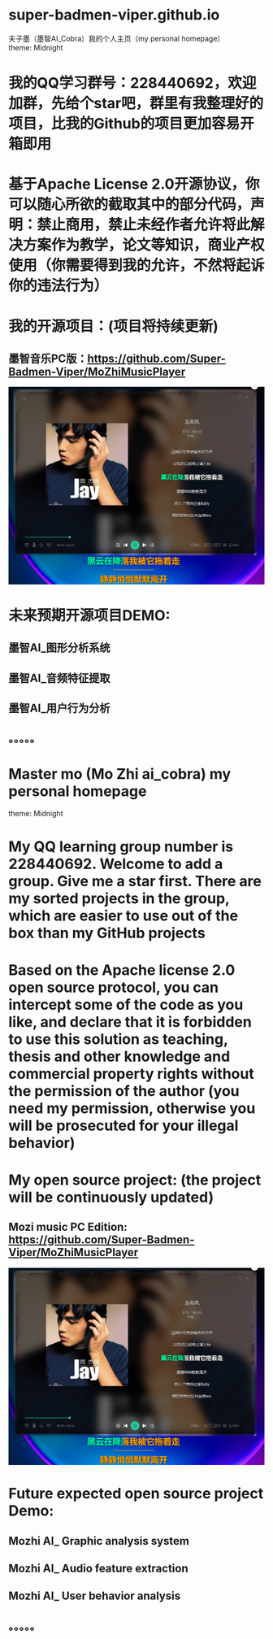 # super-badmen-viper.github.io
夫子墨（墨智AI_Cobra）我的个人主页（my personal homepage）  
theme: Midnight
# 我的QQ学习群号：228440692，欢迎加群，先给个star吧，群里有我整理好的项目，比我的Github的项目更加容易开箱即用
# 基于Apache License 2.0开源协议，你可以随心所欲的截取其中的部分代码，声明：禁止商用，禁止未经作者允许将此解决方案作为教学，论文等知识，商业产权使用（你需要得到我的允许，不然将起诉你的违法行为）
# 我的开源项目：(项目将持续更新)
## 墨智音乐PC版：https://github.com/Super-Badmen-Viper/MoZhiMusicPlayer
   <img src="doc/3.png" align="center" width="660">

# 未来预期开源项目DEMO:
## 墨智AI_图形分析系统
## 墨智AI_音频特征提取
## 墨智AI_用户行为分析
## 。。。。。

# Master mo (Mo Zhi ai_cobra) my personal homepage
theme: Midnight
# My QQ learning group number is 228440692. Welcome to add a group. Give me a star first. There are my sorted projects in the group, which are easier to use out of the box than my GitHub projects  
# Based on the Apache license 2.0 open source protocol, you can intercept some of the code as you like, and declare that it is forbidden to use this solution as teaching, thesis and other knowledge and commercial property rights without the permission of the author (you need my permission, otherwise you will be prosecuted for your illegal behavior)  
# My open source project: (the project will be continuously updated)  
## Mozi music PC Edition: https://github.com/Super-Badmen-Viper/MoZhiMusicPlayer  
   <img src="doc/3.png" align="center" width="660">
   
# Future expected open source project Demo:  
## Mozhi AI_ Graphic analysis system  
## Mozhi AI_ Audio feature extraction  
## Mozhi AI_ User behavior analysis  
## 。。。。。
